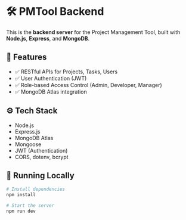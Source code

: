 # 🛠️ PMTool Backend

This is the **backend server** for the Project Management Tool, built with **Node.js**, **Express**, and **MongoDB**.

## 🔗 Features

- ✅ RESTful APIs for Projects, Tasks, Users
- ✅ User Authentication (JWT)
- ✅ Role-based Access Control (Admin, Developer, Manager)
- ✅ MongoDB Atlas integration

## ⚙️ Tech Stack

- Node.js
- Express.js
- MongoDB Atlas
- Mongoose
- JWT (Authentication)
- CORS, dotenv, bcrypt

## 🚀 Running Locally

```bash
# Install dependencies
npm install

# Start the server
npm run dev
